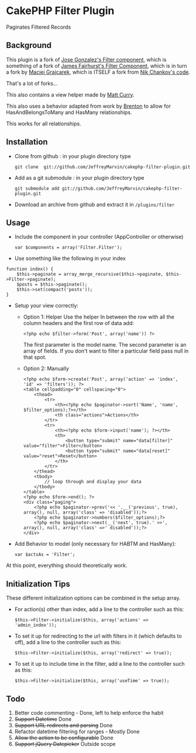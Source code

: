 # CakePHP Filter Plugin
Paginates Filtered Records

## Background
This plugin is a fork of [Jose Gonzalez's Filter component](http://github.com/josegonzalez/cakephp-filter-component), which is something of a fork of [James Fairhurst's Filter Component](http://www.jamesfairhurst.co.uk/posts/view/cakephp_filter_component/), which is in turn a fork by [Maciej Grajcarek](http://blog.uplevel.pl/index.php/2008/06/cakephp-12-filter-component/), which is ITSELF a fork from [Nik Chankov's code](http://nik.chankov.net/2008/03/01/filtering-component-for-your-tables/).

That's a lot of forks...

This also contains a view helper made by [Matt Curry](http://github.com/mcurry/cakephp-filter-component).

This also uses a behavior adapted from work by [Brenton](http://bakery.cakephp.org/articles/view/habtm-searching) to allow for HasAndBelongsToMany and HasMany relationships.

This works for all relationships.

## Installation
- Clone from github : in your plugin directory type

	`git clone  git://github.com/JeffreyMarvin/cakephp-filter-plugin.git`

- Add as a git submodule : in your plugin directory type

	`git submodule add git://github.com/JeffreyMarvin/cakephp-filter-plugin.git`

- Download an archive from github and extract it in `/plugins/filter`

## Usage
- Include the component in your controller (AppController or otherwise)

	`var $components = array('Filter.Filter');`

- Use something like the following in your index
<pre><code>function index() {
	$this->paginate = array_merge_recursive($this->paginate, $this->Filter->paginate);
	$posts = $this->paginate();
	$this->set(compact('posts'));
}</pre></code>
- Setup your view correctly:
  - Option 1: Helper
	Use the helper In between the row with all the column headers and the first row of data add: 

	`<?php echo $filter->form('Post', array('name')) ?>`

	The first parameter is the model name. 
	The second parameter is an array of fields. 
	If you don't want to filter a particular field pass null in that spot.

  - Option 2: Manually

		<?php echo $form->create('Post', array('action' => 'index', 'id' => 'filters')); ?>
		<table cellpadding="0" cellspacing="0">
			<thead>
				<tr>
					<th><?php echo $paginator->sort('Name', 'name', $filter_options);?></th>
					<th class="actions">Actions</th>
				</tr>
				<tr>
					<th><?php echo $form->input('name'); ?></th>
					<th>
						<button type="submit" name="data[filter]" value="filter">Filter</button>
						<button type="submit" name="data[reset]" value="reset">Reset</button>
					</th>
				</tr>
			</thead>
			<tbody>
				// loop through and display your data
			</tbody>
		</table>
		<?php echo $form->end(); ?>
		<div class="paging">
			<?php echo $paginator->prev('<< '.__('previous', true), array(), null, array('class' => 'disabled'));?>
			<?php echo $paginator->numbers($filter_options);?>
			<?php echo $paginator->next(__('next', true).' >>', array(), null, array('class' =>' disabled'));?>
		</div>
- Add Behavior to model (only necessary for HABTM and HasMany):

	`var $actsAs = 'Filter';`

At this point, everything should theoretically work.


## Initialization Tips
These different initialization options can be combined in the setup array.

- For action(s) other than index, add a line to the controller such as this:

	`$this->Filter->initialize($this, array('actions' => 'admin_index'));`

- To set it up for redirecting to the url with filters in it (which defaults to off), add a line to the controller such as this:

	`$this->Filter->initialize($this, array('redirect' => true));`

- To set it up to include time in the filter, add a line to the controller such as this:

	`$this->Filter->initialize($this, array('useTime' => true));`

## Todo
1. Better code commenting - Done, left to help enforce the habit
2. <del>Support Datetime</del> Done
3. <del>Support URL redirects and parsing</del> Done
4. Refactor datetime filtering for ranges - Mostly Done
5. <del>Allow the action to be configurable</del> Done
6. <del>Support jQuery Datepicker</del> Outside scope